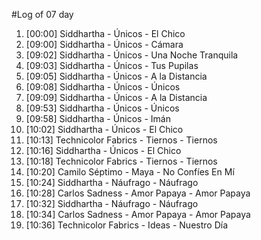 #Log of 07 day

1. [00:00] Siddhartha - Únicos - El Chico
1. [09:00] Siddhartha - Únicos - Cámara
1. [09:02] Siddhartha - Únicos - Una Noche Tranquila
1. [09:03] Siddhartha - Únicos - Tus Pupilas
1. [09:05] Siddhartha - Únicos - A la Distancia
1. [09:08] Siddhartha - Únicos - Únicos
1. [09:09] Siddhartha - Únicos - A la Distancia
1. [09:53] Siddhartha - Únicos - Únicos
1. [09:58] Siddhartha - Únicos - Imán
1. [10:02] Siddhartha - Únicos - El Chico
1. [10:13] Technicolor Fabrics - Tiernos - Tiernos
1. [10:16] Siddhartha - Únicos - El Chico
1. [10:18] Technicolor Fabrics - Tiernos - Tiernos
1. [10:20] Camilo Séptimo - Maya - No Confíes En Mí
1. [10:24] Siddhartha - Náufrago - Náufrago
1. [10:28] Carlos Sadness - Amor Papaya - Amor Papaya
1. [10:32] Siddhartha - Náufrago - Náufrago
1. [10:34] Carlos Sadness - Amor Papaya - Amor Papaya
1. [10:36] Technicolor Fabrics - Ideas - Nuestro Día
